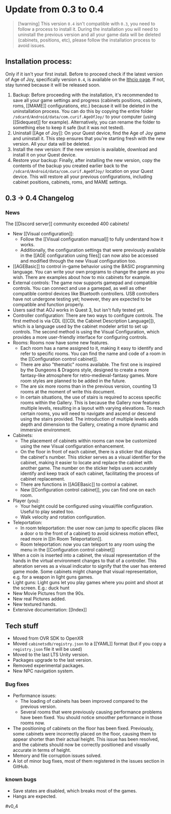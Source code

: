 # Update from 0.3 to 0.4

> [!warning] This version `0.4` isn't compatible with  `0.3`, you need to follow a process to install it. 
> During the installation you will need to uninstall the previous version and all your game data will be deleted (cabinets, positions, etc), please follow the installation process to avoid issues.


## Installation process:

Only if it isn't your first install.
Before to proceed check if the latest version of Age of Joy, specifically version `0.4`, is available on the [Ithcio page](https://curifab.itch.io/age-of-joy). If not, stay tunned because it will be released soon.

1. Backup: Before proceeding with the installation, it's recommended to save all your game settings and progress (cabinets positions, cabinets, roms, [[MAME]] configurations, etc.) because it will be deleted in the uninstallation process. You can do this by copying the entire folder `/sdcard/Android/data/com.curif.AgeOfJoy/` to your computer (using [[Sidequest]] for example). Alternatively, you can rename the folder to something else to keep it safe (but it was not tested).
2. Uninstall [[Age of Joy]]: On your Quest device, find the Age of Joy game and uninstall it. This step ensures that you're starting fresh with the new version. All your data will be deleted.
3. Install the new version:  If the new version is available, download and install it on your Quest device. 
4. Restore your backup: Finally, after installing the new version, copy the contents of the backup you created earlier back to the `/sdcard/Android/data/com.curif.AgeOfJoy/` location on your Quest device. This will restore all your previous configurations, including cabinet positions, cabinets, roms, and MAME settings.

## 0.3 -> 0.4 Changelog

### News

The [[Discord server]] community exceeded 400 cabinets!

* New [[Visual configuration]]:
	* Follow the [[Visual configuration manual]] to fully understand how it works.
	* Additionally, the configuration settings that were previously available in the [[AGE configuration using files]]  can now also be accessed and modified through the new Visual configuration too.
* [[AGEBasic]] to control in-game behavior using the BASIC programming language. You can write your own programs to change the game as you wish. There are examples about how to mix cabinets for example.
* External controls: The game now supports gamepad and compatible controls. You can connect and use a gamepad, as well as other compatible control devices like Bluetooth controllers. USB controllers have not undergone testing yet; however, they are expected to be compatible and function properly.
* Users said that AOJ works in Quest 3, but isn't fully tested yet.
* Controller configuration: There are two ways to configure controls. The first method is via CDL ([[CDL the Cabinet Description Language]]), which is a language used by the cabinet modeler artist to set up controls. The second method is using the Visual Configuration, which provides a more user-friendly interface for configuring controls.
* Rooms: Rooms now have some new features. 
	* Each room has a name assigned to it, making it easy to identify and refer to specific rooms. You can find the name and code of a room in the [[Configuration control cabinet]].
	* There are also "thematic" rooms available. The first one is inspired by the Dungeons & Dragons style, designed to create a more fantasy-like atmosphere for retro-medieval-fantasy games. More room styles are planned to be added in the future. 
	* The are six more rooms than in the previous version, counting 13 rooms at the moment of write this document.
	* In certain situations, the use of stairs is required to access specific rooms within the Gallery. This is because the Gallery now features multiple levels, resulting in a layout with varying elevations. To reach certain rooms, you will need to navigate and ascend or descend using the stairs provided. The introduction of multiple levels adds depth and dimension to the Gallery, creating a more dynamic and immersive environment.
* Cabinets:
	*  The placement of cabinets within rooms can now be customized using the new Visual configuration enhancement.
	* On the floor in front of each cabinet, there is a sticker that displays the cabinet's number. This sticker serves as a visual identifier for the cabinet, making it easier to locate and replace the cabinet with another game. The number on the sticker helps users accurately identify and keep track of each cabinet, facilitating the process of cabinet replacement.
	* There are functions in [[AGEBasic]] to control a cabinet.
	* New [[Configuration control cabinet]], you can find one on each room.
* Player (you):
	* Your height could be configured using visual/file configuration. Useful to play seated too.
	* Walk velocity and rotation configuration.
* Teleportation:
	* In room teleportation: the user now can jump to specific places (like a door o to the front of a cabinet) to avoid sickness motion effect, read more in [[In Room Teleportation]].
	* Room teleportation: now you can teleport to any room using the menu in the [[Configuration control cabinet]]
* When a coin is inserted into a cabinet, the visual representation of the hands in the virtual environment changes to that of a controller. This alteration serves as a visual indicator to signify that the user has entered game mode. Some cabinets might change that visual representation, e.g. for a weapon in light guns games.
* Light guns: Light guns let you play games where you point and shoot at the screen. E.g.: duck hunt
* New Movie Pictures from the 90s.
* New real Pictures added.
* New textured hands.
* Extensive documentation: [[Index]]

## Tech stuff

* Moved from OVR SDK to OpenXR
* Moved `cabinetsdb/registry.json` to a [[YAML]] format (but if you copy a `registry.json` file it will be used)
* Moved to the last LTS Unity version.
* Packages upgrade to the last version.
* Removed experimental packages.
* New NPC navigation system.

### Bug fixes

- Performance issues:
	- The loading of cabinets has been improved compared to the previous version.
	- Several rooms that were previously causing performance problems have been fixed. You should notice smoother performance in those rooms now.
- The positioning of cabinets on the floor has been fixed. Previously, some cabinets were incorrectly placed on the floor, causing them to appear shorter than their actual height. This issue has been resolved, and the cabinets should now be correctly positioned and visually accurate in terms of height.
- Memory and file corruption issues solved.
- A lot of minor bug fixes, most of them registered in the issues section in GitHub.

### known bugs

- Save states are disabled, which breaks most of the games.
- Hangs are expected.

#v0_4 